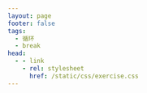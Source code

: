 ```yaml
---
layout: page
footer: false
tags:
  - 循环
  - break
head:
  - - link
    - rel: stylesheet
      href: /static/css/exercise.css
---
```


<script setup>
import Exercise from '../components/Exercise.vue'

const exData = {
  subject: '以下哪个Python关键字用于终止循环？',
  options: [
    {label: 'break', answer: true},
    {label: 'stop'},
    {label: 'end'},
    {label: 'finish'},
  ],
  tags: [],
}
</script>

<Exercise :exData="exData" />
